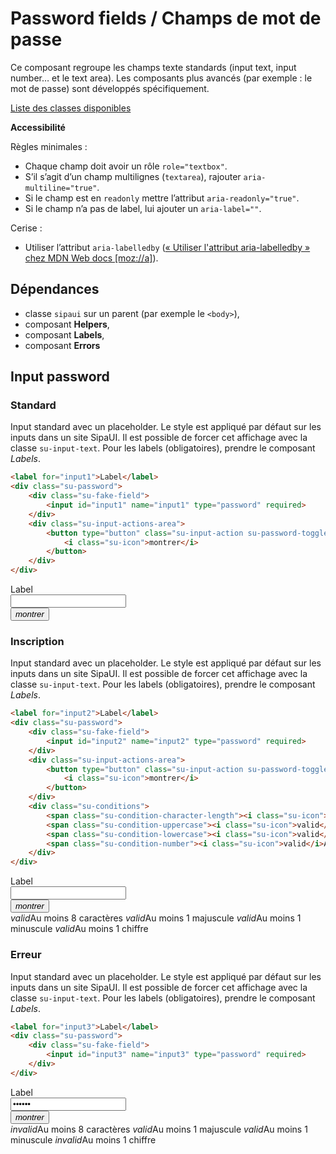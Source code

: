 # Password fields / Champs de mot de passe

Ce composant regroupe les champs texte standards (input text, input number… et le text area). Les composants plus avancés (par exemple&nbsp;: le mot de passe) sont développés spécifiquement.

<a href="#liste-classes" target="_self" class="link-button">Liste des classes disponibles</a>

**Accessibilité**

Règles minimales&nbsp;:
- Chaque champ doit avoir un rôle `role="textbox"`.
- S’il s’agit d’un champ multilignes (`textarea`), rajouter `aria-multiline="true"`.
- Si le champ est en `readonly` mettre l’attribut `aria-readonly="true"`.
- Si le champ n’a pas de label, lui ajouter un `aria-label=""`.

Cerise&nbsp;:
- Utiliser l’attribut `aria-labelledby` (<a href="https://developer.mozilla.org/fr/docs/Accessibilité/ARIA/Techniques_ARIA/Utiliser_l_attribut_aria-labelledby" target="_blank" rel="noopener">«&nbsp;Utiliser l'attribut aria-labelledby&nbsp;» chez MDN Web docs [moz://a]</a>).

<div class="dependances">

## Dépendances
- classe `sipaui` sur un parent (par exemple le `<body>`),
- composant **Helpers**,
- composant **Labels**,
- composant **Errors**

</div>

<!-- STORY -->

## Input password


### Standard
Input standard avec un placeholder. Le style est appliqué par défaut sur les inputs dans un site SipaUI. Il est possible de forcer cet affichage avec la classe `su-input-text`. Pour les labels (obligatoires), prendre le composant *Labels*.

```html
<label for="input1">Label</label>
<div class="su-password">
	<div class="su-fake-field">
		<input id="input1" name="input1" type="password" required>
	</div>
	<div class="su-input-actions-area">
		<button type="button" class="su-input-action su-password-toggle">
			<i class="su-icon">montrer</i>
		</button>
	</div>
</div>
```
<div class="sipaui">
	<label for="input1">Label</label>
	<div class="su-password">
		<div class="su-fake-field">
			<input id="input1" name="input1" type="password" required>
		</div>
		<div class="su-input-actions-area">
			<button type="button" class="su-input-action su-password-toggle">
				<i class="su-icon">montrer</i>
			</button>
		</div>
	</div>
</div>

### Inscription
Input standard avec un placeholder. Le style est appliqué par défaut sur les inputs dans un site SipaUI. Il est possible de forcer cet affichage avec la classe `su-input-text`. Pour les labels (obligatoires), prendre le composant *Labels*.

```html
<label for="input2">Label</label>
<div class="su-password">
	<div class="su-fake-field">
		<input id="input2" name="input2" type="password" required>
	</div>
	<div class="su-input-actions-area">
		<button type="button" class="su-input-action su-password-toggle">
			<i class="su-icon">montrer</i>
		</button>
	</div>
	<div class="su-conditions">
		<span class="su-condition-character-length"><i class="su-icon">valid</i>Au moins 8 caractères</span>	
		<span class="su-condition-uppercase"><i class="su-icon">valid</i>Au moins 1 majuscule</span>	
		<span class="su-condition-lowercase"><i class="su-icon">valid</i>Au moins 1 minuscule</span>	
		<span class="su-condition-number"><i class="su-icon">valid</i>Au moins 1 chiffre</span>	
	</div>
</div>
```
<div class="sipaui">
	<label for="input2">Label</label>
	<div class="su-password">
		<div class="su-fake-field">
			<input id="input2" name="input2" type="password" required>
		</div>
		<div class="su-input-actions-area">
			<button type="button" class="su-input-action su-password-toggle">
				<i class="su-icon">montrer</i>
			</button>
		</div>
		<div class="su-conditions">
			<span class="su-condition-character-length"><i class="su-icon">valid</i>Au moins 8 caractères</span>	
			<span class="su-condition-uppercase"><i class="su-icon">valid</i>Au moins 1 majuscule</span>	
			<span class="su-condition-lowercase"><i class="su-icon">valid</i>Au moins 1 minuscule</span>	
			<span class="su-condition-number"><i class="su-icon">valid</i>Au moins 1 chiffre</span>	
		</div>
	</div>
</div>


### Erreur
Input standard avec un placeholder. Le style est appliqué par défaut sur les inputs dans un site SipaUI. Il est possible de forcer cet affichage avec la classe `su-input-text`. Pour les labels (obligatoires), prendre le composant *Labels*.

```html
<label for="input3">Label</label>
<div class="su-password">
	<div class="su-fake-field">
		<input id="input3" name="input3" type="password" required>
	</div>
</div>
```
<div class="sipaui">
	<label for="input2">Label</label>
	<div class="su-password su-error">
		<div class="su-fake-field">
			<input id="input3" name="input3" type="password" required value="Erreur">
		</div>
		<div class="su-input-actions-area">
			<button type="button" class="su-input-action su-password-toggle">
				<i class="su-icon">montrer</i>
			</button>
		</div>
		<div class="su-conditions">
			<span class="su-condition-character-length su-conditions-error"><i class="su-icon">invalid</i>Au moins 8 caractères</span>	
			<span class="su-condition-uppercase su-conditions-success"><i class="su-icon">valid</i>Au moins 1 majuscule</span>	
			<span class="su-condition-lowercase su-conditions-success"><i class="su-icon">valid</i>Au moins 1 minuscule</span>	
			<span class="su-condition-number su-conditions-error"><i class="su-icon">invalid</i>Au moins 1 chiffre</span>	
		</div>
	</div>
</div>